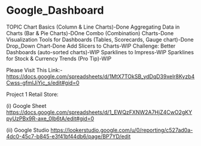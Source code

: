 # Google_Dashboard
TOPIC Chart Basics (Column & Line Charts)-Done Aggregating Data in Charts (Bar & Pie Charts)-DOne Combo (Combination) Charts-Done Visualization Tools for Dashboards (Tables, Scorecards, Gauge chart)-Done Drop_Down Chart-Done Add Slicers to Charts-WIP Challenge: Better Dashboards (auto-sorted charts)-WIP Sparklines to Impress-WIP Sparklines for Stock & Currency Trends (Pro Tip)-WIP

Please Visit This Link:- https://docs.google.com/spreadsheets/d/1MtX7TOkSB_ydDqD39xelr8Kyzb4Cwss-gfmlJiYic_s/edit#gid=0

Project 1 Retail Store:

(i) Google Sheet
https://docs.google.com/spreadsheets/d/1_EWQzFXNW2A7HjZ4CwO2gKYpyUzPBx9R-axe_0lb6tA/edit#gid=0


(ii) Google Studio 
https://lookerstudio.google.com/u/0/reporting/c527ad0a-4dc0-45c7-b845-e3f41bf44db6/page/BP7YD/edit

